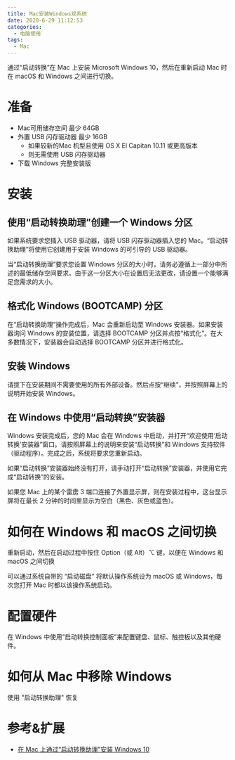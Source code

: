 ```yaml
---
title: Mac安装Windows双系统
date: 2020-6-29 11:12:53
categories:
  - 电脑使用
tags:
  - Mac
---
```


通过“启动转换”在 Mac 上安装 Microsoft Windows 10，然后在重新启动 Mac 时在 macOS 和 Windows 之间进行切换。

# 准备

- Mac可用储存空间 最少 64GB
- 外置 USB 闪存驱动器 最少 16GB 
	- 如果较新的Mac 机型且使用 OS X El Capitan 10.11 或更高版本
	- 则无需使用 USB 闪存驱动器
- 下载 Windows 完整安装版

# 安装

## 使用“启动转换助理”创建一个 Windows 分区

如果系统要求您插入 USB 驱动器，请将 USB 闪存驱动器插入您的 Mac。“启动转换助理”将使用它创建用于安装 Windows 的可引导的 USB 驱动器。

当“启动转换助理”要求您设置 Windows 分区的大小时，请务必遵循上一部分中所述的最低储存空间要求。由于这一分区大小在设置后无法更改，请设置一个能够满足您需求的大小。

## 格式化 Windows (BOOTCAMP) 分区

在“启动转换助理”操作完成后，Mac 会重新启动至 Windows 安装器。如果安装器询问 Windows 的安装位置，请选择 BOOTCAMP 分区并点按“格式化”。在大多数情况下，安装器会自动选择 BOOTCAMP 分区并进行格式化。

## 安装 Windows

请拔下在安装期间不需要使用的所有外部设备。然后点按“继续”，并按照屏幕上的说明开始安装 Windows。

## 在 Windows 中使用“启动转换”安装器

Windows 安装完成后，您的 Mac 会在 Windows 中启动，并打开“欢迎使用‘启动转换’安装器”窗口。请按照屏幕上的说明来安装“启动转换”和 Windows 支持软件（驱动程序）。完成之后，系统将要求您重新启动。

如果“启动转换”安装器始终没有打开，请手动打开“启动转换”安装器，并使用它完成“启动转换”的安装。

如果您 Mac 上的某个雷雳 3 端口连接了外置显示屏，则在安装过程中，这台显示屏将在最长 2 分钟的时间里显示为空白（黑色、灰色或蓝色）。

# 如何在 Windows 和 macOS 之间切换

重新启动，然后在启动过程中按住 Option（或 Alt）⌥ 键，以便在 Windows 和 macOS 之间切换

可以通过系统自带的 “启动磁盘” 将默认操作系统设为 macOS 或 Windows，每次您打开 Mac 时都以该操作系统启动。

# 配置硬件

在 Windows 中使用“启动转换控制面板”来配置键盘、鼠标、触控板以及其他硬件。

# 如何从 Mac 中移除 Windows

使用 "启动转换助理" 恢复

# 参考&扩展

- [在 Mac 上通过“启动转换助理”安装 Windows 10](https://support.apple.com/zh-cn/HT201468)